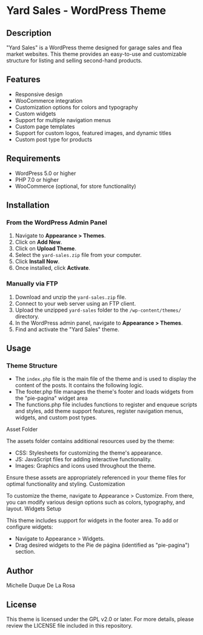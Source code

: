 # Yard Sales - WordPress Theme

## Description

"Yard Sales" is a WordPress theme designed for garage sales and flea market websites. This theme provides an easy-to-use and customizable structure for listing and selling second-hand products.

## Features

- Responsive design
- WooCommerce integration
- Customization options for colors and typography
- Custom widgets
- Support for multiple navigation menus
- Custom page templates
- Support for custom logos, featured images, and dynamic titles
- Custom post type for products

## Requirements

- WordPress 5.0 or higher
- PHP 7.0 or higher
- WooCommerce (optional, for store functionality)

## Installation

### From the WordPress Admin Panel

1. Navigate to **Appearance > Themes**.
2. Click on **Add New**.
3. Click on **Upload Theme**.
4. Select the `yard-sales.zip` file from your computer.
5. Click **Install Now**.
6. Once installed, click **Activate**.

### Manually via FTP

1. Download and unzip the `yard-sales.zip` file.
2. Connect to your web server using an FTP client.
3. Upload the unzipped `yard-sales` folder to the `/wp-content/themes/` directory.
4. In the WordPress admin panel, navigate to **Appearance > Themes**.
5. Find and activate the "Yard Sales" theme.

## Usage

### Theme Structure

- The `index.php` file is the main file of the theme and is used to display the content of the posts. It contains the following logic.
- The footer.php file manages the theme's footer and loads widgets from the "pie-pagina" widget area
- The functions.php file includes functions to register and enqueue scripts and styles, add theme support features, register navigation menus, widgets, and custom post types.

Asset Folder

The assets folder contains additional resources used by the theme:

- CSS: Stylesheets for customizing the theme's appearance.
- JS: JavaScript files for adding interactive functionality.
- Images: Graphics and icons used throughout the theme.

Ensure these assets are appropriately referenced in your theme files for optimal functionality and styling.
Customization

To customize the theme, navigate to Appearance > Customize. From there, you can modify various design options such as colors, typography, and layout.
Widgets Setup

This theme includes support for widgets in the footer area. To add or configure widgets:

- Navigate to Appearance > Widgets.
- Drag desired widgets to the Pie de página (identified as "pie-pagina") section.

## Author
Michelle Duque De La Rosa

## License

This theme is licensed under the GPL v2.0 or later. For more details, please review the LICENSE file included in this repository.


